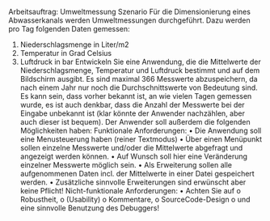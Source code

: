 Arbeitsauftrag: Umweltmessung
Szenario
Für die Dimensionierung eines Abwasserkanals werden Umweltmessungen durchgeführt. Dazu werden pro Tag folgenden Daten gemessen:
1.	Niederschlagsmenge in Liter/m2
2.	Temperatur in Grad Celsius
3.	Luftdruck in bar
Entwickeln Sie eine Anwendung, die die Mittelwerte der Niederschlagsmenge, Temperatur und Luftdruck bestimmt und auf dem Bildschirm ausgibt.
Es sind maximal 366 Messwerte abzuspeichern, da nach einem Jahr nur noch die Durchschnittswerte von Bedeutung sind. Es kann sein, dass vorher bekannt ist, an wie vielen Tagen gemessen wurde, es ist auch denkbar, dass die Anzahl der Messwerte bei der Eingabe unbekannt ist (klar könnte der Anwender nachzählen, aber auch dieser ist bequem).
Der Anwender soll außerdem die folgenden Möglichkeiten haben:
Funktionale Anforderungen:
•	Die Anwendung soll eine Menusteuerung haben (reiner Textmodus)
•	Über einen Menüpunkt sollen einzelne Messwerte und/oder die Mittelwerte abgefragt und angezeigt werden können.
•	Auf Wunsch soll hier eine Veränderung einzelner Messwerte möglich sein.
•	Als Erweiterung sollen alle aufgenommenen Daten incl. der Mittelwerte in einer Datei gespeichert werden.
•	Zusätzliche sinnvolle Erweiterungen sind erwünscht aber keine Pflicht!
Nicht-funktionale Anforderungen:
•	Achten Sie auf 
o	Robustheit, 
o	(Usability)
o	Kommentare, 
o	SourceCode-Design 
o	und eine sinnvolle Benutzung des Debuggers!


